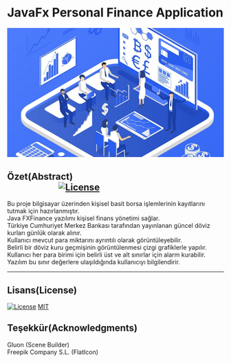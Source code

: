 # JavaFx Personal Finance Application

![BaslikFoto](finance.jpg)

## Özet(Abstract)  &nbsp; &nbsp; &nbsp; &nbsp;&nbsp; &nbsp; &nbsp; &nbsp; &nbsp; &nbsp;&nbsp; &nbsp; &nbsp; &nbsp; &nbsp; &nbsp; &nbsp; &nbsp; &nbsp; &nbsp; &nbsp; &nbsp; &nbsp; &nbsp;&nbsp; &nbsp; &nbsp; &nbsp; &nbsp; &nbsp;&nbsp; &nbsp; &nbsp; &nbsp; &nbsp; &nbsp; &nbsp; &nbsp; &nbsp; &nbsp; &nbsp; &nbsp; &nbsp; &nbsp;&nbsp; &nbsp; &nbsp; &nbsp; &nbsp; &nbsp;[![License](https://img.shields.io/badge/license-MIT-green.svg?style=flat)](https://github.com/recepkarademir/FxFinance/blob/master/LICENSE)
Bu proje bilgisayar üzerinden kişisel basit borsa işlemlerinin kayıtlarını tutmak için hazırlanmıştır.</br>
Java FXFinance yazılımı kişisel finans yönetimi sağlar. </br>Türkiye Cumhuriyet Merkez Bankası tarafından yayınlanan güncel döviz kurları günlük olarak alınır. </br>Kullanıcı mevcut para miktarını ayrıntılı olarak görüntüleyebilir. </br>Belirli bir döviz kuru geçmişinin görüntülenmesi çizgi grafiklerle yapılır. </br>Kullanıcı her para birimi için belirli üst ve alt sınırlar için alarm kurabilir. </br>Yazılım bu sınır değerlere ulaşıldığında kullanıcıyı bilgilendirir.

---
## Lisans(License)
[![License](http://img.shields.io/:license-mit-blue.svg?style=flat-square)](https://github.com/recepkarademir/FxFinance/blob/master/LICENSE) [MIT](/LICENSE)

      
## Teşekkür(Acknowledgments)

Gluon (Scene Builder)</br>
Freepik Company S.L. (FlatIcon)

